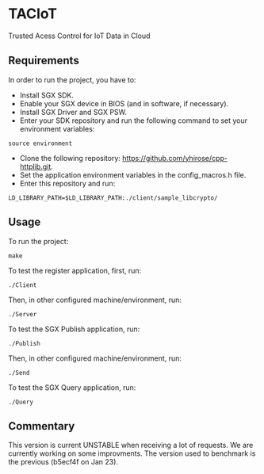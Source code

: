 # TACIoT
Trusted Acess Control for IoT Data in Cloud

## Requirements
In order to run the project, you have to:
* Install SGX SDK.
* Enable your SGX device in BIOS (and in software, if necessary).
* Install SGX Driver and SGX PSW.
* Enter your SDK repository and run the following command to set your environment variables:
```
source environment
```
* Clone the following repository: https://github.com/yhirose/cpp-httplib.git.
* Set the application environment variables in the config_macros.h file.
* Enter this repository and run:
```
LD_LIBRARY_PATH=$LD_LIBRARY_PATH:./client/sample_libcrypto/
```

## Usage
To run the project:
```
make
```
To test the register application, first, run:
```
./Client
```
Then, in other configured machine/environment, run:
```
./Server
```
To test the SGX Publish application, run:
```
./Publish
```
Then, in other configured machine/environment, run:
```
./Send
```
To test the SGX Query application, run:
```
./Query
```

## Commentary
This version is current UNSTABLE when receiving a lot of requests.
We are currently working on some improvments.
The version used to benchmark is the previous (b5ecf4f on Jan 23).